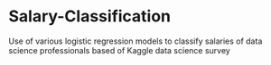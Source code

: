 # Salary-Classification
Use of various logistic regression models to classify salaries of data science professionals based of Kaggle data science survey
